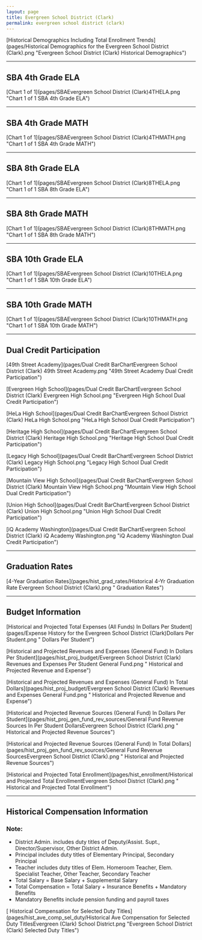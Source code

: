 ```yaml
---
layout: page
title: Evergreen School District (Clark)
permalink: evergreen school district (clark)
---
```



[Historical Demographics Including Total Enrollment Trends](pages/Historical Demographics for the Evergreen School District (Clark).png "Evergreen School District (Clark) Historical Demographics")

___

## SBA 4th Grade ELA

[Chart 1 of 1](pages/SBAEvergreen School District (Clark)4THELA.png "Chart 1 of 1 SBA 4th Grade ELA")


___

## SBA 4th Grade MATH

[Chart 1 of 1](pages/SBAEvergreen School District (Clark)4THMATH.png "Chart 1 of 1 SBA 4th Grade MATH")


___

## SBA 8th Grade ELA

[Chart 1 of 1](pages/SBAEvergreen School District (Clark)8THELA.png "Chart 1 of 1 SBA 8th Grade ELA")


___

## SBA 8th Grade MATH

[Chart 1 of 1](pages/SBAEvergreen School District (Clark)8THMATH.png "Chart 1 of 1 SBA 8th Grade MATH")


___

## SBA 10th Grade ELA

[Chart 1 of 1](pages/SBAEvergreen School District (Clark)10THELA.png "Chart 1 of 1 SBA 10th Grade ELA")


___

## SBA 10th Grade MATH

[Chart 1 of 1](pages/SBAEvergreen School District (Clark)10THMATH.png "Chart 1 of 1 SBA 10th Grade MATH")


___

## Dual Credit Participation

[49th Street Academy](pages/Dual Credit BarChartEvergreen School District (Clark) 49th Street Academy.png "49th Street Academy Dual Credit Participation")

[Evergreen High School](pages/Dual Credit BarChartEvergreen School District (Clark) Evergreen High School.png "Evergreen High School Dual Credit Participation")

[HeLa High School](pages/Dual Credit BarChartEvergreen School District (Clark) HeLa High School.png "HeLa High School Dual Credit Participation")

[Heritage High School](pages/Dual Credit BarChartEvergreen School District (Clark) Heritage High School.png "Heritage High School Dual Credit Participation")

[Legacy High School](pages/Dual Credit BarChartEvergreen School District (Clark) Legacy High School.png "Legacy High School Dual Credit Participation")

[Mountain View High School](pages/Dual Credit BarChartEvergreen School District (Clark) Mountain View High School.png "Mountain View High School Dual Credit Participation")

[Union High School](pages/Dual Credit BarChartEvergreen School District (Clark) Union High School.png "Union High School Dual Credit Participation")

[iQ Academy Washington](pages/Dual Credit BarChartEvergreen School District (Clark) iQ Academy Washington.png "iQ Academy Washington Dual Credit Participation")


___

## Graduation Rates

[4-Year Graduation Rates](pages/hist_grad_rates/Historical 4-Yr Graduation Rate Evergreen School District (Clark).png " Graduation Rates")


___

## Budget Information

[Historical and Projected Total Expenses (All Funds) In Dollars Per Student](pages/Expense History for the Evergreen School District (Clark)Dollars Per Student.png " Dollars Per Student")

[Historical and Projected Revenues and Expenses (General Fund) In Dollars Per Student](pages/hist_proj_budget/Evergreen School District (Clark) Revenues and Expenses Per Student General Fund.png " Historical and Projected Revenue and Expense")

[Historical and Projected Revenues and Expenses (General Fund) In Total Dollars](pages/hist_proj_budget/Evergreen School District (Clark) Revenues and Expenses General Fund.png " Historical and Projected Revenue and Expense")

[Historical and Projected Revenue Sources (General Fund) In Dollars Per Student](pages/hist_proj_gen_fund_rev_sources/General Fund Revenue Sources In Per Student DollarsEvergreen School District (Clark).png " Historical and Projected Revenue Sources")

[Historical and Projected Revenue Sources (General Fund) In Total Dollars](pages/hist_proj_gen_fund_rev_sources/General Fund Revenue SourcesEvergreen School District (Clark).png " Historical and Projected Revenue Sources")

[Historical and Projected Total Enrollment](pages/hist_enrollment/Historical and Projected Total EnrollmentEvergreen School District (Clark).png " Historical and Projected Total Enrollment")


___

## Historical Compensation Information
### Note:
- District Admin. includes duty titles of Deputy/Assist. Supt., Director/Supervisor, Other District Admin.
- Principal includes duty titles of Elementary Principal, Secondary Principal
- Teacher includes duty titles of Elem. Homeroom Teacher, Elem. Specialist Teacher, Other Teacher, Secondary Teacher
- Total Salary = Base Salary + Supplemental Salary
- Total Compensation = Total Salary + Insurance Benefits + Mandatory Benefits
- Mandatory Benefits include pension funding and payroll taxes

[ Historical Compensation for Selected Duty Titles](pages/hist_ave_comp_sel_duty/Historical Ave Compensation for Selected Duty TitlesEvergreen (Clark) School District.png "Evergreen School District (Clark) Selected Duty Titles")

